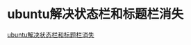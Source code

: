 # ubuntu解决状态栏和标题栏消失
[ubuntu解决状态栏和标题栏消失](https://aiwithcloud.com/2022/02/22/ubuntu%e8%a7%a3%e5%86%b3%e7%8a%b6%e6%80%81%e6%a0%8f%e5%92%8c%e6%a0%87%e9%a2%98%e6%a0%8f%e6%b6%88%e5%a4%b1/)